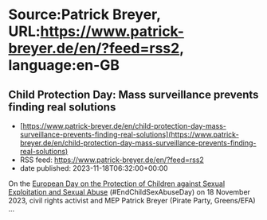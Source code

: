 # Source:Patrick Breyer, URL:https://www.patrick-breyer.de/en/?feed=rss2, language:en-GB

## Child Protection Day: Mass surveillance prevents finding real solutions
 - [https://www.patrick-breyer.de/en/child-protection-day-mass-surveillance-prevents-finding-real-solutions](https://www.patrick-breyer.de/en/child-protection-day-mass-surveillance-prevents-finding-real-solutions)
 - RSS feed: https://www.patrick-breyer.de/en/?feed=rss2
 - date published: 2023-11-18T06:32:00+00:00

<p>On the <a href="https://www.coe.int/en/web/children/2023-edition">European Day on the Protection of Children against Sexual Exploitation and Sexual Abuse</a> (#EndChildSexAbuseDay) on 18 November 2023, civil rights activist and MEP Patrick Breyer (Pirate Party, Greens/EFA) <span>…</span></p>


